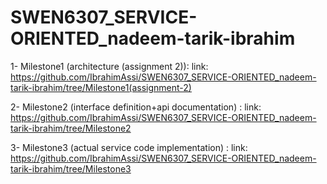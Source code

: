 # SWEN6307_SERVICE-ORIENTED_nadeem-tarik-ibrahim

1- Milestone1 (architecture (assignment 2)): 
   link: https://github.com/IbrahimAssi/SWEN6307_SERVICE-ORIENTED_nadeem-tarik-ibrahim/tree/Milestone1(assignment-2)
   
2- Milestone2 (interface definition+api documentation) : 
   link: https://github.com/IbrahimAssi/SWEN6307_SERVICE-ORIENTED_nadeem-tarik-ibrahim/tree/Milestone2
   
3- Milestone3 (actual service code implementation) : 
   link: https://github.com/IbrahimAssi/SWEN6307_SERVICE-ORIENTED_nadeem-tarik-ibrahim/tree/Milestone3
